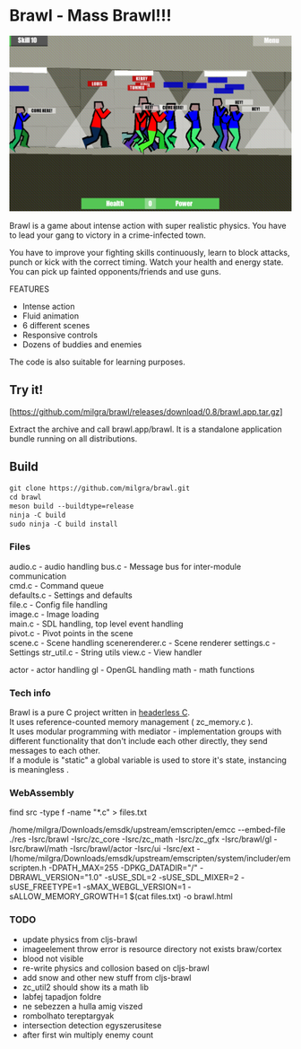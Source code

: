 # Brawl - Mass Brawl!!!

![Brawl](brawl.png)

Brawl is a game about intense action with super realistic physics. You have to lead your gang to victory in a crime-infected town.

You have to improve your fighting skills continuously, learn to block attacks, punch or kick with the correct timing. Watch your health and energy state. You can pick up fainted opponents/friends and use guns.

FEATURES

- Intense action  
- Fluid animation  
- 6 different scenes  
- Responsive controls  
- Dozens of buddies and enemies  

The code is also suitable for learning purposes.

## Try it! ##

[https://github.com/milgra/brawl/releases/download/0.8/brawl.app.tar.gz]

Extract the archive and call brawl.app/brawl. It is a standalone application bundle running on all distributions.

## Build ##

```
git clone https://github.com/milgra/brawl.git
cd brawl
meson build --buildtype=release
ninja -C build
sudo ninja -C build install
```

### Files

audio.c - audio handling
bus.c - Message bus for inter-module communication  
cmd.c - Command queue   
defaults.c - Settings and defaults  
file.c - Config file handling  
image.c - Image loading  
main.c - SDL handling, top level event handling  
pivot.c - Pivot points in the scene  
scene.c - Scene handling
scenerenderer.c - Scene renderer
settings.c - Settings
str_util.c - String utils
view.c - View handler

actor - actor handling
gl - OpenGL handling
math - math functions

### Tech info

Brawl is a pure C project written in [headerless C](https://github.com/milgra/headerlessc).  
It uses reference-counted memory management ( zc_memory.c ).  
It uses modular programming with mediator - implementation groups with different functionality that don't include each other directly, they send messages to each other.  
If a module is "static" a global variable is used to store it's state, instancing is meaningless .  

### WebAssembly 

find src -type f -name "*.c" > files.txt

 /home/milgra/Downloads/emsdk/upstream/emscripten/emcc --embed-file ./res -Isrc/brawl -Isrc/zc_core -Isrc/zc_math -Isrc/zc_gfx -Isrc/brawl/gl -Isrc/brawl/math -Isrc/brawl/actor -Isrc/ui -Isrc/ext -I/home/milgra/Downloads/emsdk/upstream/emscripten/system/includer/emscripten.h -DPATH_MAX=255 -DPKG_DATADIR=\"/\" -DBRAWL_VERSION=\"1.0\" -sUSE_SDL=2 -sUSE_SDL_MIXER=2 -sUSE_FREETYPE=1 -sMAX_WEBGL_VERSION=1 -sALLOW_MEMORY_GROWTH=1 $(cat files.txt) -o brawl.html

### TODO

- update physics from cljs-brawl
- imageelement throw error is resource directory not exists braw/cortex
- blood not visible
- re-write physics and collosion based on cljs-brawl  
- add snow and other new stuff from cljs-brawl  
- zc_util2 should show its a math lib 
- labfej tapadjon foldre  
- ne sebezzen a hulla amig viszed  
- rombolhato tereptargyak  
- intersection detection egyszerusitese
- after first win multiply enemy count
